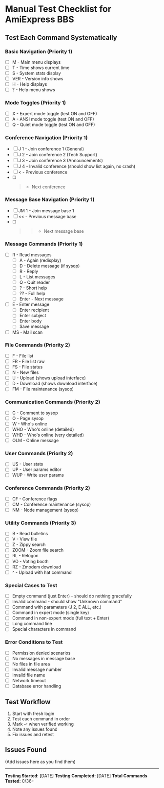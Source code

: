 # Manual Test Checklist for AmiExpress BBS

## Test Each Command Systematically

### Basic Navigation (Priority 1)
- [ ] M - Main menu displays
- [ ] T - Time shows current time
- [ ] S - System stats display
- [ ] VER - Version info shows
- [ ] H - Help displays
- [ ] ? - Help menu shows

### Mode Toggles (Priority 1)
- [ ] X - Expert mode toggle (test ON and OFF)
- [ ] A - ANSI mode toggle (test ON and OFF)
- [ ] Q - Quiet mode toggle (test ON and OFF)

### Conference Navigation (Priority 1)
- [ ] J 1 - Join conference 1 (General)
- [ ] J 2 - Join conference 2 (Tech Support)
- [ ] J 3 - Join conference 3 (Announcements)
- [ ] J 4 - Invalid conference (should show list again, no crash)
- [ ] < - Previous conference
- [ ] > - Next conference

### Message Base Navigation (Priority 1)
- [ ] JM 1 - Join message base 1
- [ ] << - Previous message base
- [ ] >> - Next message base

### Message Commands (Priority 1)
- [ ] R - Read messages
  - [ ] A - Again (redisplay)
  - [ ] D - Delete message (if sysop)
  - [ ] R - Reply
  - [ ] L - List messages
  - [ ] Q - Quit reader
  - [ ] ? - Short help
  - [ ] ?? - Full help
  - [ ] Enter - Next message
- [ ] E - Enter message
  - [ ] Enter recipient
  - [ ] Enter subject
  - [ ] Enter body
  - [ ] Save message
- [ ] MS - Mail scan

### File Commands (Priority 2)
- [ ] F - File list
- [ ] FR - File list raw
- [ ] FS - File status
- [ ] N - New files
- [ ] U - Upload (shows upload interface)
- [ ] D - Download (shows download interface)
- [ ] FM - File maintenance (sysop)

### Communication Commands (Priority 2)
- [ ] C - Comment to sysop
- [ ] O - Page sysop
- [ ] W - Who's online
- [ ] WHO - Who's online (detailed)
- [ ] WHD - Who's online (very detailed)
- [ ] OLM - Online message

### User Commands (Priority 2)
- [ ] US - User stats
- [ ] UP - User params editor
- [ ] WUP - Write user params

### Conference Commands (Priority 2)
- [ ] CF - Conference flags
- [ ] CM - Conference maintenance (sysop)
- [ ] NM - Node management (sysop)

### Utility Commands (Priority 3)
- [ ] B - Read bulletins
- [ ] V - View file
- [ ] Z - Zippy search
- [ ] ZOOM - Zoom file search
- [ ] RL - Relogon
- [ ] VO - Voting booth
- [ ] RZ - Zmodem download
- [ ] ^ - Upload with hat command

### Special Cases to Test
- [ ] Empty command (just Enter) - should do nothing gracefully
- [ ] Invalid command - should show "Unknown command"
- [ ] Command with parameters (J 2, E ALL, etc.)
- [ ] Command in expert mode (single key)
- [ ] Command in non-expert mode (full text + Enter)
- [ ] Long command line
- [ ] Special characters in command

### Error Conditions to Test
- [ ] Permission denied scenarios
- [ ] No messages in message base
- [ ] No files in file area
- [ ] Invalid message number
- [ ] Invalid file name
- [ ] Network timeout
- [ ] Database error handling

## Test Workflow

1. Start with fresh login
2. Test each command in order
3. Mark ✓ when verified working
4. Note any issues found
5. Fix issues and retest

## Issues Found

(Add issues here as you find them)

---

**Testing Started:** [DATE]
**Testing Completed:** [DATE]
**Total Commands Tested:** 0/36+
